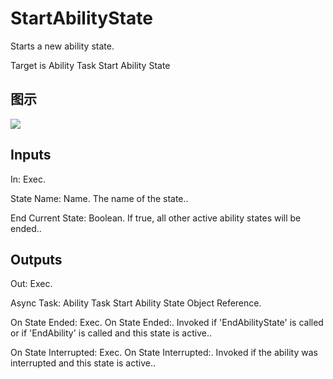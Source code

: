 # StartAbilityState

Starts a new ability state.

Target is Ability Task Start Ability State

## 图示

![]($-20221218-17331608.png)

## Inputs

In: Exec.

State Name: Name. The name of the state..

End Current State: Boolean. If true, all other active ability states will be ended..  

## Outputs

Out: Exec.

Async Task: Ability Task Start Ability State Object Reference.

On State Ended: Exec. On State Ended:. Invoked if 'EndAbilityState' is called or if 'EndAbility' is called and this state is active..

On State Interrupted: Exec. On State Interrupted:. Invoked if the ability was interrupted and this state is active..

